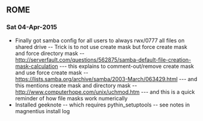 ## ROME
### Sat 04-Apr-2015
- Finally got samba config for all users to always rwx/0777 all files on shared drive
-- Trick is to not use create mask but force create mask and force directory mask
-- http://serverfault.com/questions/562875/samba-default-file-creation-mask-calculation
--- this explains to comment-out/remove create mask and use force create mask
-- https://lists.samba.org/archive/samba/2003-March/063429.html
--- and this mentions create mask and directory mask
-- http://www.computerhope.com/unix/uchmod.htm
--- and this is a quick reminder of how file masks work numerically
- Installed geeknote
-- which requires pythin_setuptools
-- see notes in magnentius install log
